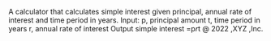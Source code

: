 A calculator that calculates simple interest given principal, annual rate of interest and time period in years.
Input:
p, principal amount
t, time period in years
r, annual rate of interest
Output
simple interest =p*r*t
@ 2022 ,XYZ ,Inc.
